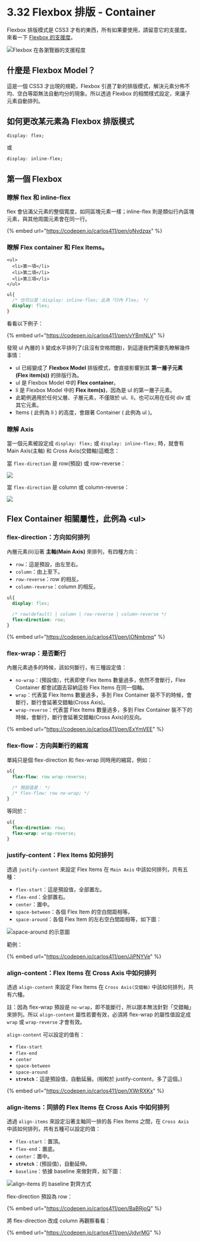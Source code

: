 # 3.32 Flexbox 排版 - Container

Flexbox 排版模式是 CSS3 才有的東西，所有如果要使用，請留意它的支援度。來看一下 [Flexbox 的支援度](https://caniuse.com/#search=flexible)。

![Flexbox &#x5728;&#x5404;&#x700F;&#x89BD;&#x5668;&#x7684;&#x652F;&#x63F4;&#x7A0B;&#x5EA6;](../.gitbook/assets/flexbox_support.png)

## 什麼是 Flexbox Model？

這是一個 CSS3 才出現的規範，Flexbox 引進了新的排版模式，解決元素分佈不均、空白等距無法自動均分的現象。所以透過 Flexbox 的相關樣式設定，來讓子元素自動排列。

## 如何更改某元素為 Flexbox 排版模式

```css
display: flex;
```

或

```css
display: inline-flex;
```

## 第一個 Flexbox

### 瞭解 flex 和 inline-flex

flex 會佔滿父元素的整個寬度，如同區塊元素一樣；inline-flex 則是類似行內區塊元素，與其他周圍元素會在同一行。

{% embed url="https://codepen.io/carlos411/pen/oNvdzqx" %}



### 瞭解 Flex container 和 Flex Items。

```markup
<ul>
  <li>第一項</li>
  <li>第二項</li>
  <li>第三項</li>
</ul>
```

```css
ul{
  /* 也可以是：display: inline-flex; 此為「行內 Flex」 */
  display: flex;
}
```

看看以下例子：

{% embed url="https://codepen.io/carlos411/pen/vYBmNLV" %}

發現 ul 內層的 li 變成水平排列了\(且沒有空格問題\)，到這邊我們需要先瞭解幾件事情：

* ul 已經變成了 **Flexbox Model** 排版模式，會直接影響到其 **第一層子元素\(Flex item\(s\)\)** 的排版行為。
* ul 是 Flexbox Model 中的 **Flex container**。
* li 是 Flexbox Model 中的 **Flex item\(s\)**，因為是 ul 的第一層子元素。
* 此範例適用於任何父層、子層元素，不僅限於 ul、li，也可以用在任何 div 或其它元素。
* Items \( 此例為 li \) 的高度，會跟著 Container \( 此例為 ul \)。

### 瞭解 Axis

當一個元素被設定成 `display: flex;` 或 `display: inline-flex;` 時，就會有 Main Axis\(主軸\) 和 Cross Axis\(交錯軸\)這概念：

當 `flex-direction` 是 row\(預設\) 或 row-reverse：

![](../.gitbook/assets/main_axis_row%20%281%29.png)

當 `flex-direction` 是 column 或 column-reverse：

![](../.gitbook/assets/main_axis_column%20%281%29.png)



## Flex Container 相關屬性，此例為 &lt;ul&gt;



### flex-direction：方向如何排列

內層元素\(li\)沿著 **主軸\(Main Axis\)** 來排列，有四種方向：

* `row`：這是預設，由左至右。
* `column`：由上至下。
* `row-reverse`：row 的相反。
* `column-reverse`：column 的相反。

```css
ul{
  display: flex;
  
  /* row(default) | column | row-reverse | column-reverse */
  flex-direction: row;
}
```

{% embed url="https://codepen.io/carlos411/pen/jONmbmq" %}



### flex-wrap：是否斷行

內層元素過多的時候，該如何斷行，有三種設定值：

* `no-wrap`：\(預設值\)，代表即使 Flex Items 數量過多，依然不會斷行，Flex Container 都會試圖去容納這些 Flex Items 在同一個軸。
* `wrap`：代表當 Flex Items 數量過多，多到 Flex Container 裝不下的時候，會斷行，斷行會延著交錯軸\(Cross Axis\)。
* `wrap-reverse`：代表當 Flex Items 數量過多，多到 Flex Container 裝不下的時候，會斷行，斷行會延著交錯軸\(Cross Axis\)的反向。

{% embed url="https://codepen.io/carlos411/pen/ExYmVEE" %}



### flex-flow：方向與斷行的縮寫

單純只是個 flex-direction 和 flex-wrap 同時用的縮寫，例如：

```css
ul{
  flex-flow: row wrap-reverse;
  
  /* 預設值是： */
  /* flex-flow: row no-wrap; */
}
```

等同於：

```css
ul{
  flex-direction: row;
  flex-wrap: wrap-reverse;
}
```



### justify-content：Flex Items 如何排列

透過 `justify-content` 來設定 Flex Items 在 `Main Axis` 中該如何排列，共有五種：

* `flex-start`：這是預設值，全部置左。
* `flex-end`：全部置右。
* `center`：置中。
* `space-between`：各個 Flex Item 的空白間距相等。
* `space-around`：各個 Flex Item 的左右空白間距相等，如下圖：

![space-around &#x7684;&#x793A;&#x610F;&#x5716;](../.gitbook/assets/space_around_hint.png)

範例：

{% embed url="https://codepen.io/carlos411/pen/JjPNYVe" %}



### align-content：Flex Items 在 Cross Axis 中如何排列

透過 `align-content` 來設定 Flex Items 在 `Cross Axis(交錯軸)` 中該如何排列，共有六種。

註：因為 flex-wrap 預設是 `no-wrap`，即不能斷行，所以跟本無法針對「交錯軸」來排列。所以 `align-content` 屬性若要有效，必須將 flex-wrap 的屬性值設定成 `wrap` 或 `wrap-reverse` 才會有效。

`align-content` 可以設定的值有：

* `flex-start`
* `flex-end`
* `center`
* `space-between`
* `space-around`
* **`stretch`**：這是預設值，自動延展。\(相較於 justify-content，多了這個。\)

{% embed url="https://codepen.io/carlos411/pen/XWrRXKx" %}



### align-items：同排的 Flex Items 在 Cross Axis 中如何排列

透過 `align-items` 來設定沿著主軸同一排的各 Flex Items 之間，在 `Cross Axis` 中該如何排列，共有五種可以設定的值：

* `flex-start`：置頂。
* `flex-end`：置底。
* `center`：置中。
* **`stretch`**：\(預設值\)，自動延伸。
* `baseline`：依據 baseline 來做對齊，如下圖：

![align-items &#x7684; baseline &#x5C0D;&#x9F4A;&#x65B9;&#x5F0F;](../.gitbook/assets/align_items_baseline_hint.png)

flex-direction 預設為 row：

{% embed url="https://codepen.io/carlos411/pen/BaBRjoQ" %}

將 flex-direction 改成 column 再觀察看看：

{% embed url="https://codepen.io/carlos411/pen/JjdyrMG" %}



